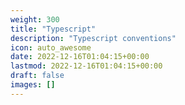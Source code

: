 ```yaml
---
weight: 300
title: "Typescript"
description: "Typescript conventions"
icon: auto_awesome
date: 2022-12-16T01:04:15+00:00
lastmod: 2022-12-16T01:04:15+00:00
draft: false
images: []
---
```

